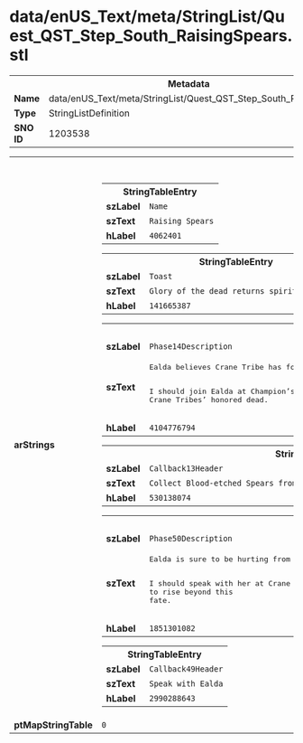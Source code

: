 <h1>data/enUS_Text/meta/StringList/Quest_QST_Step_South_RaisingSpears.stl</h1><table><tr><th colspan="100%">Metadata</th></tr><tr><td><b>Name</b></td><td>data/enUS_Text/meta/StringList/Quest_QST_Step_South_RaisingSpears.stl</td></tr><tr><td><b>Type</b></td><td>StringListDefinition</td></tr><tr><td><b>SNO ID</b></td><td>1203538</td></tr></table>

<table><tr><th colspan="100%">Fields</th></tr><tr><td><b>arStrings</b></td><td><table><tr><th colspan="100%">StringTableEntry</th></tr><tr><td><b>szLabel</b></td><td><code>Name</code></td></tr><tr><td><b>szText</b></td><td><code>Raising Spears</code></td></tr><tr><td><b>hLabel</b></td><td><code>4062401</code></td></tr></table>


<table><tr><th colspan="100%">StringTableEntry</th></tr><tr><td><b>szLabel</b></td><td><code>Toast</code></td></tr><tr><td><b>szText</b></td><td><code>Glory of the dead returns spirit to the living.</code></td></tr><tr><td><b>hLabel</b></td><td><code>141665387</code></td></tr></table>


<table><tr><th colspan="100%">StringTableEntry</th></tr><tr><td><b>szLabel</b></td><td><code>Phase14Description</code></td></tr><tr><td><b>szText</b></td><td><pre>Ealda believes Crane Tribe has forgotten their ancestors and their sacrifices, allowing fear and doubt to make them vulnerable to the cannibals. She wishes to reclaim the spears of their ancestors to rally the spirits of her kin and return their pride.

I should join Ealda at Champion’s Demise to collect the spears of Crane Tribes’ honored dead. </pre></td></tr><tr><td><b>hLabel</b></td><td><code>4104776794</code></td></tr></table>


<table><tr><th colspan="100%">StringTableEntry</th></tr><tr><td><b>szLabel</b></td><td><code>Callback13Header</code></td></tr><tr><td><b>szText</b></td><td><code>Collect Blood-etched Spears from Champion's Demise with Ealda  ({DONE}/{NEEDED})</code></td></tr><tr><td><b>hLabel</b></td><td><code>530138074</code></td></tr></table>


<table><tr><th colspan="100%">StringTableEntry</th></tr><tr><td><b>szLabel</b></td><td><code>Phase50Description</code></td></tr><tr><td><b>szText</b></td><td><pre>Ealda is sure to be hurting from the revelation that some of her kin are falling to fear and cannibalism in desperation.
 
I should speak with her at Crane Tribe Hutmoot to see what we can do to rise beyond this fate.</pre></td></tr><tr><td><b>hLabel</b></td><td><code>1851301082</code></td></tr></table>


<table><tr><th colspan="100%">StringTableEntry</th></tr><tr><td><b>szLabel</b></td><td><code>Callback49Header</code></td></tr><tr><td><b>szText</b></td><td><code>Speak with Ealda</code></td></tr><tr><td><b>hLabel</b></td><td><code>2990288643</code></td></tr></table>


</td></tr><tr><td><b>ptMapStringTable</b></td><td><code>0</code></td></tr></table>

